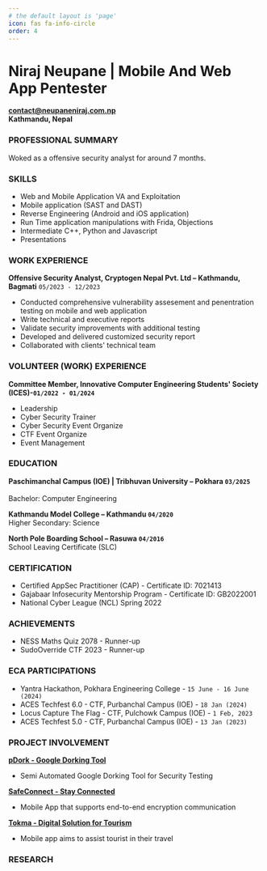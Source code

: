 ```yaml
---
# the default layout is 'page'
icon: fas fa-info-circle
order: 4
---
```


# Niraj Neupane | Mobile And Web App Pentester

**contact@neupaneniraj.com.np** <br>
**Kathmandu, Nepal**

### PROFESSIONAL SUMMARY
Woked as a offensive security analyst for around 7 months. 

### SKILLS
- Web and Mobile Application VA and Exploitation
- Mobile application (SAST and DAST)
- Reverse Engineering (Android and iOS application)
- Run Time application manipulations with Frida, Objections
- Intermediate C++, Python and  Javascript
- Presentations

### WORK EXPERIENCE
**Offensive Security Analyst, Cryptogen Nepal Pvt. Ltd – Kathmandu, Bagmati** `05/2023 - 12/2023`
- Conducted comprehensive vulnerability assesement and penentration
testing on mobile and web application
- Write technical and executive reports
- Validate security improvements with additional
testing
- Developed and delivered customized security report
- Collaborated with clients' technical team

### VOLUNTEER (WORK) EXPERIENCE
**Committee Member, Innovative Computer Engineering Students' Society (ICES)-`01/2022 - 01/2024`**
- Leadership
- Cyber Security Trainer
- Cyber Security Event Organize
- CTF Event Organize
- Event Management

### EDUCATION
**Paschimanchal Campus (IOE) | Tribhuvan University  – Pokhara `03/2025`**<br>	
Bachelor: Computer Engineering

**Kathmandu Model College –  Kathmandu `04/2020`**<br>
Higher Secondary: Science

**North Pole Boarding School – Rasuwa  `04/2016`**<br>
School Leaving Certificate (SLC)


### CERTIFICATION
- Certified AppSec Practitioner (CAP) - Certificate ID: 7021413 <br>
- Gajabaar Infosecurity Mentorship Program - Certificate ID: GB2022001 <br>
- National Cyber League (NCL) Spring 2022 


### ACHIEVEMENTS
- NESS Maths Quiz 2078  - Runner-up <br>
- SudoOverride CTF 2023 - Runner-up <br>

### ECA PARTICIPATIONS

- Yantra Hackathon, Pokhara Engineering College - `15 June - 16 June (2024)` <br>
- ACES Techfest 6.0 - CTF, Purbanchal Campus (IOE) - `18 Jan (2024)` <br>
- Locus Capture The Flag - CTF, Pulchowk Campus (IOE) - `1 Feb, 2023`  <br>
- ACES Techfest 5.0 - CTF, Purbanchal Campus (IOE) - `13 Jan (2023)`<br>

### PROJECT INVOLVEMENT
**[pDork - Google Dorking Tool](https://github.com/patali09/pDork)**<br>
- Semi Automated Google Dorking Tool for Security Testing

**[SafeConnect - Stay Connected  ](https://github.com/patali09/SafeConnect)**
- Mobile App that supports end-to-end encryption communication

**[Tokma - Digital Solution for Tourism](https://github.com/patali09/Tokma)**
- Mobile app aims to assist tourist in their travel

### RESEARCH
